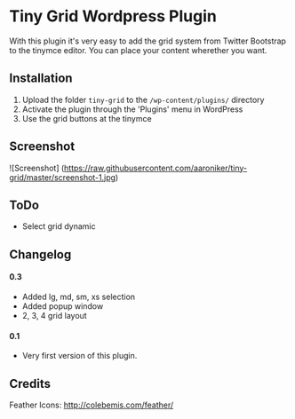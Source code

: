 # Tiny Grid Wordpress Plugin

With this plugin it's very easy to add the grid system from Twitter Bootstrap to the tinymce editor.
You can place your content wherether you want.

## Installation

1. Upload the folder `tiny-grid` to the `/wp-content/plugins/` directory
2. Activate the plugin through the 'Plugins' menu in WordPress
3. Use the grid buttons at the tinymce

## Screenshot

![Screenshot] (https://raw.githubusercontent.com/aaroniker/tiny-grid/master/screenshot-1.jpg)

## ToDo

* Select grid dynamic

## Changelog

#### 0.3
* Added lg, md, sm, xs selection
* Added popup window
* 2, 3, 4 grid layout

#### 0.1
* Very first version of this plugin.

## Credits
Feather Icons: http://colebemis.com/feather/
